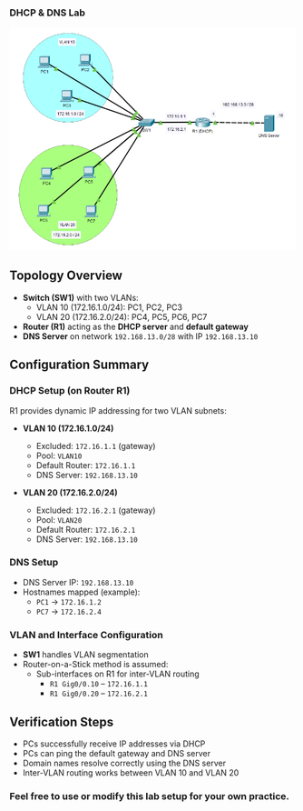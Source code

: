 ### DHCP & DNS Lab

![DHCP & DNS Topology](./Images/Topology.PNG)

## Topology Overview

- **Switch (SW1)** with two VLANs:
  - VLAN 10 (172.16.1.0/24): PC1, PC2, PC3
  - VLAN 20 (172.16.2.0/24): PC4, PC5, PC6, PC7
- **Router (R1)** acting as the **DHCP server** and **default gateway**
- **DNS Server** on network `192.168.13.0/28` with IP `192.168.13.10`

## Configuration Summary

### DHCP Setup (on Router R1)

R1 provides dynamic IP addressing for two VLAN subnets:

- **VLAN 10 (172.16.1.0/24)**
  - Excluded: `172.16.1.1` (gateway)
  - Pool: `VLAN10`
  - Default Router: `172.16.1.1`
  - DNS Server: `192.168.13.10`

- **VLAN 20 (172.16.2.0/24)**
  - Excluded: `172.16.2.1` (gateway)
  - Pool: `VLAN20`
  - Default Router: `172.16.2.1`
  - DNS Server: `192.168.13.10`

### DNS Setup

- DNS Server IP: `192.168.13.10`
- Hostnames mapped (example):
  - `PC1` → `172.16.1.2`
  - `PC7` → `172.16.2.4`

### VLAN and Interface Configuration

- **SW1** handles VLAN segmentation
- Router-on-a-Stick method is assumed:
  - Sub-interfaces on R1 for inter-VLAN routing
    - `R1 Gig0/0.10` – `172.16.1.1`
    - `R1 Gig0/0.20` – `172.16.2.1`

## Verification Steps

- PCs successfully receive IP addresses via DHCP
- PCs can ping the default gateway and DNS server
- Domain names resolve correctly using the DNS server
- Inter-VLAN routing works between VLAN 10 and VLAN 20



### Feel free to use or modify this lab setup for your own practice.


